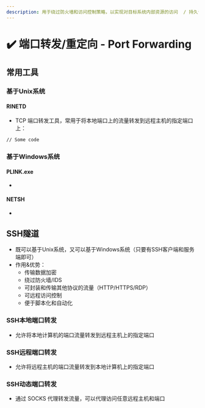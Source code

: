 ```yaml
---
description: 用于绕过防火墙和访问控制策略，以实现对目标系统内部资源的访问  / 持久访问
---
```


# ✔️ 端口转发/重定向 - Port Forwarding

## 常用工具

### 基于Unix系统

#### RINETD&#x20;

* TCP 端口转发工具，常用于将本地端口上的流量转发到远程主机的指定端口上：

```bash
// Some code
```





### 基于Windows系统

#### PLINK.exe&#x20;

*



#### NETSH

*



## SSH隧道

* 既可以基于Unix系统，又可以基于Windows系统（只要有SSH客户端和服务端即可）
* 作用&优势：
  * 传输数据加密
  * 绕过防火墙/IDS
  * 可封装和传输其他协议的流量（HTTP/HTTPS/RDP）
  * 可远程访问控制
  * 便于脚本化和自动化

### SSH本地端口转发

* 允许将本地计算机的端口流量转发到远程主机上的指定端口



### SSH远程端口转发

* 允许将远程主机的端口流量转发到本地计算机上的指定端口





### SSH动态端口转发

* 通过 SOCKS 代理转发流量，可以代理访问任意远程主机和端口


